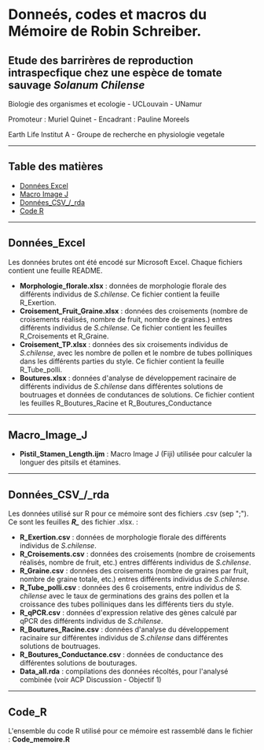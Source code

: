 # Donneés, codes et macros du Mémoire de Robin Schreiber.
## Etude des barrirères de reproduction intraspecfique chez une espèce de tomate sauvage *Solanum Chilense*

Biologie des organismes et ecologie - UCLouvain - UNamur

Promoteur : Muriel Quinet - Encadrant : Pauline Moreels

Earth Life Institut A - Groupe de recherche en physiologie vegetale 

---
## Table des matières

- [Données Excel](#Données_Excel)
- [Macro Image J](#Macro_image_J)
- [Données_CSV_/_rda](#Données_CSV_/_rda)
- [Code R](#Code_R)
  
---
## Données_Excel

Les données brutes ont été encodé sur Microsoft Excel. Chaque fichiers contient une feuille README.

- **Morphologie_florale.xlsx** : données de morphologie florale des différents individus de *S.chilense*. Ce fichier contient la feuille R_Exertion.
- **Croisement_Fruit_Graine.xlsx** : données des croisements (nombre de croisements réalisés, nombre de fruit, nombre de graines.) entres différents individus de *S.chilense*. Ce fichier contient les feuilles R_Croisements et R_Graine.
- **Croisement_TP.xlsx** : données des six croisements individus de *S.chilense*, avec les nombre de pollen et le nombre de tubes polliniques dans les différents parties du style. Ce fichier contient la feuille R_Tube_polli.
- **Boutures.xlsx** : données d'analyse de développement racinaire de différents individus de *S.chilense* dans différentes solutions de boutruages et données de condutances de solutions. Ce fichier contient les feuilles R_Boutures_Racine et R_Boutures_Conductance
---
## Macro_Image_J

- **Pistil_Stamen_Length.ijm** : Macro Image J (Fiji) utilisée pour calculer la longuer des pitsils et étamines.

---
## Données_CSV_/_rda

Les données utilisé sur R pour ce mémoire sont des fichiers .csv (sep ";"). Ce sont les feuilles ***R_*** des fichier .xlsx. :
- **R_Exertion.csv** : données de morphologie florale des différents individus de *S.chilense*.
- **R_Croisements.csv** : données des croisements (nombre de croisements réalisés, nombre de fruit, etc.) entres différents individus de *S.chilense*.
- **R_Graine.csv** : données des croisements (nombre de graines par fruit, nombre de graine totale, etc.) entres différents individus de *S.chilense*.
- **R_Tube_polli.csv** : données des 6 croisements, entre individus de *S. chilense* avec le taux de germinations des grains des pollen et la croissance des tubes polliniques dans les différents tiers du style.
- **R_qPCR.csv** : données d'expression relative des gènes calculé par qPCR des différents individus de *S.chilense*.
- **R_Boutures_Racine.csv** : données d'analyse du développement racinaire sur différentes individus de *S.chilense* dans différentes solutions de boutruages.
- **R_Boutures_Conductance.csv** : données de conductance des différentes solutions de bouturages.
- **Data_all.rda** : compilations des données récoltés, pour l'analysé combinée (voir ACP Discussion - Objectif 1)

----
## Code_R

L'ensemble du code R utilisé pour ce mémoire est rassemblé dans le fichier : **Code_memoire.R**


